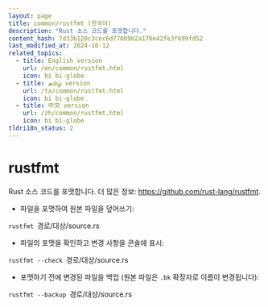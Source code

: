 ```yaml
---
layout: page
title: common/rustfmt (한국어)
description: "Rust 소스 코드를 포맷합니다."
content_hash: 7d33b120c3cec6d776b9b2a176e42fe3f699fd52
last_modified_at: 2024-10-12
related_topics:
  - title: English version
    url: /en/common/rustfmt.html
    icon: bi bi-globe
  - title: தமிழ் version
    url: /ta/common/rustfmt.html
    icon: bi bi-globe
  - title: 中文 version
    url: /zh/common/rustfmt.html
    icon: bi bi-globe
tldri18n_status: 2
---
```

# rustfmt

Rust 소스 코드를 포맷합니다.
더 많은 정보: <https://github.com/rust-lang/rustfmt>.

- 파일을 포맷하여 원본 파일을 덮어쓰기:

`rustfmt `<span class="tldr-var badge badge-pill bg-dark-lm bg-white-dm text-white-lm text-dark-dm font-weight-bold">경로/대상/source.rs</span>

- 파일의 포맷을 확인하고 변경 사항을 콘솔에 표시:

`rustfmt --check `<span class="tldr-var badge badge-pill bg-dark-lm bg-white-dm text-white-lm text-dark-dm font-weight-bold">경로/대상/source.rs</span>

- 포맷하기 전에 변경된 파일을 백업 (원본 파일은 `.bk` 확장자로 이름이 변경됩니다):

`rustfmt --backup `<span class="tldr-var badge badge-pill bg-dark-lm bg-white-dm text-white-lm text-dark-dm font-weight-bold">경로/대상/source.rs</span>
